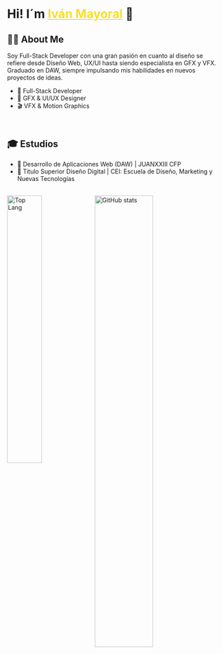 <div align="center">
  <h1 align="left" >Hi! I´m <a style="color:#f7df2e;" href="https://www.linkedin.com/in/iv%C3%A1n-mayoral-8288a1331/">Iván Mayoral</a> 👋</h1>
</div>

## 🙋‍♂️ About Me

Soy Full-Stack Developer con una gran pasión en cuanto al diseño se refiere desde Diseño Web, UX/UI hasta siendo especialista en GFX y VFX.
Graduado en DAW, siempre impulsando mis habilidades en nuevos proyectos de ideas. 

- 🚀 Full-Stack Developer
- 🎨 GFX & UI/UX Designer
- 🎬 VFX & Motion Graphics

<br>

## 🎓 Estudios 

- 📖 Desarrollo de Aplicaciones Web (DAW) | JUANXXIII CFP
- 📘 Titulo Superior Diseño Digital | CEI: Escuela de Diseño, Marketing y Nuevas Tecnologías
<br>

<img alt="Top Lang" width="40%"  align="left" src="https://github-readme-stats.vercel.app/api/top-langs/?username=ivanmayoraldev&layout=compact&theme=dracula">
<img alt="GitHub stats" width="52%"  align="left" src="https://github-readme-stats.vercel.app/api?username=ivanmayoraldev&show_icons=true&theme=dracula">

